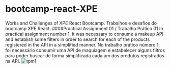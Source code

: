 # bootcamp-react-XPE
 Works and Challenges of XPE React Bootcamp.
 Trabalhos e desafios do bootcamp XPE React.
####Practical Assignment 01 / Trabalho Prático 01
In practical assignment number 1, it was necessary to consume a makeup API and establish some filters in order to search for each of the products registered in the API in a simplified manner.
No trabalho prático número 1, foi necessário consumir uma API de maquiagem e estabelecer alguns filtros para poder buscar de forma simplificada cada um dos produtos registrados na API.
![tpm1](https://github.com/LeonardoPaiv/botcamp-react/blob/main/imagens/tp01.png?raw=true)